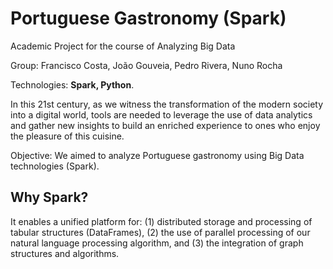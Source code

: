 # Portuguese Gastronomy (Spark)

Academic Project for the course of Analyzing Big Data

Group: Francisco Costa, João Gouveia, Pedro Rivera, Nuno Rocha

Technologies: <b>Spark, Python</b>.

In this 21st century, as we witness the transformation of the modern society into a digital world, tools are needed to leverage the use of data analytics and gather new insights to build an enriched experience to ones who enjoy the pleasure of this cuisine.

Objective: We aimed to analyze Portuguese gastronomy using Big Data technologies (Spark).

## Why Spark?
It enables a unified platform for: (1) distributed storage and processing of tabular structures (DataFrames), (2) the use of parallel processing of our natural language processing algorithm, and (3) the integration of graph structures and algorithms.
